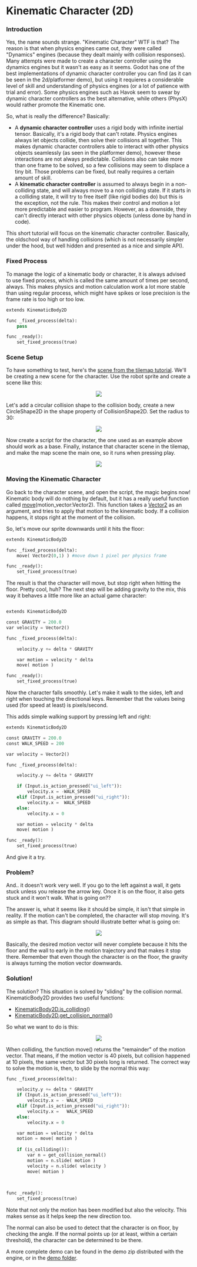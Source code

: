 # Kinematic Character (2D)

### Introduction

Yes, the name sounds strange. "Kinematic Character" WTF is that? The reason is that when physics engines came out, they were called "Dynamics" engines (because they dealt mainly with collision responses). Many attempts were made to create a character controller using the dynamics engines but it wasn't as easy as it seems. Godot has one of the best implementations of dynamic character controller you can find (as it can be seen in the 2d/platformer demo), but using it requieres a considerable level of skill and understanding of physics engines (or a lot of patience with trial and error).
Some physics engines such as Havok seem to swear by dynamic character controllers as the best alternative, while others (PhysX) would rather promote the Kinematic one.

So, what is really the difference? Basically:

* A **dynamic character controller** uses a rigid body with infinite inertial tensor. Basically, it's a rigid body that can't rotate. Physics engines always let objects collide, then solve their collisions all together. This makes dynamic character controllers able to interact with other physics objects seamlessly (as seen in the platformer demo), however these interactions are not always predictable. Collisions also can take more than one frame to be solved, so a few collisions may seem to displace a tiny bit. Those problems can be fixed, but really requires a certain amount of skill.
* A **kinematic character controller** is assumed to always begin in a non-colliding state, and will always move to a non colliding state. If it starts in a colliding state, it will try to free itself (like rigid bodies do) but this is the exception, not the rule. This makes their control and motion a lot more predictable and easier to program. However, as a downside, they can't directly interact with other physics objects (unless done by hand in code).

This short tutorial will focus on the kinematic character controller. Basically, the oldschool way of handling collisions (which is not necessarily simpler under the hood, but well hidden and presented as a nice and simple API).

### Fixed Process

To manage the logic of a kinematic body or character, it is always advised to use fixed process, which is called the same amount of times per second, always. This makes physics and motion calculation work a lot more stable than using regular process, which might have spikes or lose precision is the frame rate is too high or too low.

```python
extends KinematicBody2D

func _fixed_process(delta):
	pass

func _ready():
	set_fixed_process(true)

```

### Scene Setup

To have something to test, here's the [scene from the tilemap tutorial](media/kbscene.zip). We'll be creating a new scene for the character. Use the robot sprite and create a scene like this:

<p align="center"><img src="images/kbscene.png"></p>

Let's add a circular collision shape to the collision body, create a new CircleShape2D in the shape property of CollisionShape2D. Set the radius to 30:

<p align="center"><img src="images/kbradius.png"></p>

Now create a script for the character, the one used as an example above should work as a base.
Finally, instance that character scene in the tilemap, and make the map scene the main one, so it runs when pressing play.

<p align="center"><img src="images/kbinstance.png"></p>

### Moving the Kinematic Character

Go back to the character scene, and open the script, the magic begins now! Kinematic body will do nothing by default, but it has a really useful function called [move](class_kinematicbody2d#move)(motion_vector:Vector2). This function takes a [Vector2](class_vector2) as an argument, and tries to apply that motion to the kinematic body. If a collision happens, it stops right at the moment of the collision.

So, let's move our sprite downwards until it hits the floor:

```python
extends KinematicBody2D

func _fixed_process(delta):
	move( Vector2(0,1) ) #move down 1 pixel per physics frame

func _ready():
	set_fixed_process(true)

```

The result is that the character will move, but stop right when hitting the floor. Pretty cool, huh?
The next step will be adding gravity to the mix, this way it behaves a little more like an actual game character:

```python

extends KinematicBody2D

const GRAVITY = 200.0
var velocity = Vector2()

func _fixed_process(delta):

	velocity.y += delta * GRAVITY

	var motion = velocity * delta
	move( motion )	

func _ready():
	set_fixed_process(true)

```

Now the character falls smoothly. Let's make it walk to the sides, left and right when touching the directional keys. Remember that the values being used (for speed at least) is pixels/second.

This adds simple walking support by pressing left and right:

```python
extends KinematicBody2D

const GRAVITY = 200.0
const WALK_SPEED = 200

var velocity = Vector2()

func _fixed_process(delta):

	velocity.y += delta * GRAVITY

	if (Input.is_action_pressed("ui_left")):
		velocity.x = -WALK_SPEED
	elif (Input.is_action_pressed("ui_right")):
		velocity.x =  WALK_SPEED
	else:
		velocity.x = 0

	var motion = velocity * delta
	move( motion )	

func _ready():
	set_fixed_process(true)
```

And give it a try.

### Problem?

And.. it doesn't work very well. If you go to the left against a wall, it gets stuck unless you release the arrow key. Once it is on the floor, it also gets stuck and it won't walk. What is going on??

The answer is, what it seems like it should be simple, it isn't that simple in reality. If the motion can't be completed, the character will stop moving. It's as simple as that. This diagram should illustrate better what is going on:

<p align="center"><img src="images/motion_diagram.png"></p>

Basically, the desired motion vector will never complete because it hits the floor and the wall to early in the motion trajectory and that makes it stop there. Remember that even though the character is on the floor, the gravity is always turning the motion vector downwards.

### Solution!

The solution? This situation is solved by "sliding" by the collision normal. KinematicBody2D provides two useful functions:  

* [KinematicBody2D.is_colliding](class_kinematicbody2d#is_colliding)()
* [KinematicBody2D.get_collision_normal](class_kinematicbody2d#get_collision_normal)()

So what we want to do is this:

<p align="center"><img src="images/motion_reflect.png"></p>

When colliding, the function move() returns the "remainder" of the motion vector. That means, if the motion vector is 40 pixels, but collision happened at 10 pixels, the same vector but 30 pixels long is returned.
The correct way to solve the motion is, then, to slide by the normal this way:

```python
func _fixed_process(delta):

	velocity.y += delta * GRAVITY
	if (Input.is_action_pressed("ui_left")):
		velocity.x = - WALK_SPEED
	elif (Input.is_action_pressed("ui_right")):
		velocity.x =   WALK_SPEED
	else:
		velocity.x = 0

	var motion = velocity * delta
	motion = move( motion )	
	
	if (is_colliding()):
		var n = get_collision_normal()
		motion = n.slide( motion ) 
		velocity = n.slide( velocity )
		move( motion )
	
		

func _ready():
	set_fixed_process(true)

```

Note that not only the motion has been modified but also the velocity. This makes sense as it helps keep
the new direction too.

The normal can also be used to detect that the character is on floor, by checking the angle. If the normal points up (or at least, within a certain threshold), the character can be determined to be there.

A more complete demo can be found in the demo zip distributed with the engine, or in the [demo folder](https://github.com/okamstudio/godot/tree/master/demos/2d/kinematic_char).
